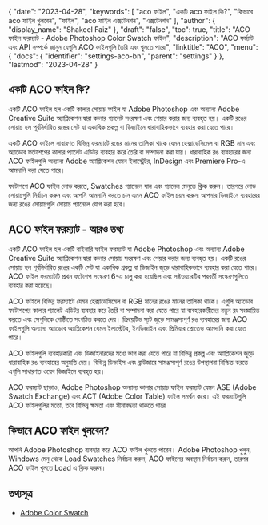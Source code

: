 {
  "date": "2023-04-28",
  "keywords": [
"aco ফাইল",
"একটি aco ফাইল কি?",
"কিভাবে aco ফাইল খুলবেন",
"ফাইল",
"aco ফাইল এক্সটেনশন",
"এক্সটেনশন"
],
  "author": {
    "display_name": "Shakeel Faiz"
},
  "draft": "false",
  "toc": true,
  "title": "ACO ফাইল ফরম্যাট - Adobe Photoshop Color Swatch ফাইল",
  "description": "ACO ফর্ম্যাট এবং API সম্পর্কে জানুন যেগুলি ACO ফাইলগুলি তৈরি এবং খুলতে পারে৷",
  "linktitle": "ACO",
  "menu": {
    "docs": {
      "identifier": "settings-aco-bn",
      "parent": "settings"
}
},
  "lastmod": "2023-04-28"
}

## একটি ACO ফাইল কি?

একটি ACO ফাইল হল একটি কালার সোয়াচ ফাইল যা Adobe Photoshop এবং অন্যান্য Adobe Creative Suite অ্যাপ্লিকেশন দ্বারা কালার প্যালেট সংরক্ষণ এবং শেয়ার করার জন্য ব্যবহৃত হয়। একটি রঙের সোয়াচ হল পূর্বনির্ধারিত রঙের সেট যা একাধিক প্রকল্প বা ডিজাইনে ধারাবাহিকভাবে ব্যবহার করা যেতে পারে।

একটি ACO ফাইলে সাধারণত বিভিন্ন ফরম্যাটে রঙের মানের তালিকা থাকে যেমন হেক্সাডেসিমেল বা RGB মান এবং অ্যাডোব ফটোশপের কালার প্যালেট এডিটর ব্যবহার করে তৈরি বা সম্পাদনা করা যায়। ধারাবাহিক রঙ ব্যবহারের জন্য ACO ফাইলগুলি অন্যান্য Adobe অ্যাপ্লিকেশন যেমন ইলাস্ট্রেটর, InDesign এবং Premiere Pro-এ আমদানি করা যেতে পারে।

ফটোশপে ACO ফাইল লোড করতে, Swatches প্যানেলে যান এবং প্যানেল মেনুতে ক্লিক করুন। তারপরে লোড সোয়াচগুলি নির্বাচন করুন এবং আপনি আমদানি করতে চান এমন ACO ফাইল চয়ন করুন৷ আপনার ডিজাইনে ব্যবহারের জন্য রঙের সোয়াচগুলি সোয়াচ প্যানেলে যোগ করা হবে।

## ACO ফাইল ফরম্যাট - আরও তথ্য

একটি ACO ফাইল হল একটি বাইনারি ফাইল ফরম্যাট যা Adobe Photoshop এবং অন্যান্য Adobe Creative Suite অ্যাপ্লিকেশন দ্বারা কালার সোয়াচ সংরক্ষণ এবং শেয়ার করার জন্য ব্যবহৃত হয়। একটি রঙের সোয়াচ হল পূর্বনির্ধারিত রঙের একটি সেট যা একাধিক প্রকল্প বা ডিজাইন জুড়ে ধারাবাহিকভাবে ব্যবহার করা যেতে পারে। ACO ফাইল ফরম্যাটটি প্রথম ফটোশপ সংস্করণ 6-এ চালু করা হয়েছিল এবং সফ্টওয়্যারটির পরবর্তী সংস্করণগুলিতে ব্যবহার করা হয়েছে।

ACO ফাইলে বিভিন্ন ফরম্যাটে যেমন হেক্সাডেসিমেল বা RGB মানের রঙের মানের তালিকা থাকে। এগুলি অ্যাডোব ফটোশপের কালার প্যালেট এডিটর ব্যবহার করে তৈরি বা সম্পাদনা করা যেতে পারে যা ব্যবহারকারীদের নতুন রং সংজ্ঞায়িত করতে এবং সেগুলিকে গোষ্ঠীতে সংগঠিত করতে দেয়। ক্রিয়েটিভ স্যুট জুড়ে সামঞ্জস্যপূর্ণ রঙ ব্যবহারের জন্য ACO ফাইলগুলি অন্যান্য অ্যাডোব অ্যাপ্লিকেশন যেমন ইলাস্ট্রেটর, ইনডিজাইন এবং প্রিমিয়ার প্রোতেও আমদানি করা যেতে পারে।

ACO ফাইলগুলি ব্যবহারকারী এবং ডিজাইনারদের মধ্যে ভাগ করা যেতে পারে যা বিভিন্ন প্রকল্প এবং অ্যাপ্লিকেশন জুড়ে ধারাবাহিক রঙ ব্যবহারের অনুমতি দেয়। বিভিন্ন ডিভাইস এবং ব্রাউজারে সামঞ্জস্যপূর্ণ রঙের উপস্থাপনা নিশ্চিত করতে এগুলি সাধারণত ওয়েব ডিজাইনে ব্যবহৃত হয়।

ACO ফরম্যাট ছাড়াও, Adobe Photoshop অন্যান্য কালার সোয়াচ ফাইল ফরম্যাট যেমন ASE (Adobe Swatch Exchange) এবং ACT (Adobe Color Table) ফাইল সমর্থন করে। এই ফরম্যাটগুলি ACO ফাইলগুলির মতো, তবে বিভিন্ন ক্ষমতা এবং সীমাবদ্ধতা থাকতে পারে৷

## কিভাবে ACO ফাইল খুলবেন?

আপনি Adobe Photoshop ব্যবহার করে ACO ফাইল খুলতে পারেন। Adobe Photoshop খুলুন, Windows মেনু থেকে Load Swatches নির্বাচন করুন, ACO ফাইলের অবস্থান নির্বাচন করুন, তারপর ACO ফাইল খুলতে Load এ ক্লিক করুন।

## তথ্যসূত্র
* [Adobe Color Swatch](https://color.adobe.com/create/color-wheel)


